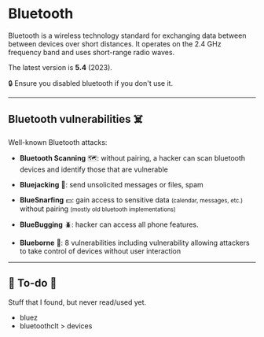# Bluetooth

<div class="row row-cols-lg-2"><div>

Bluetooth is a wireless technology standard for exchanging data between between devices over short distances. It operates on the 2.4 GHz frequency band and uses short-range radio waves.

The latest version is **5.4** (2023).

🔒 Ensure you disabled bluetooth if you don't use it.
</div><div>
</div></div>

<hr class="sep-both">

## Bluetooth vulnerabilities ☠️

<div class="row row-cols-lg-2"><div>

Well-known Bluetooth attacks:

* **Bluetooth Scanning** 🗺️: without pairing, a hacker can scan bluetooth devices and identify those that are vulnerable

* **Bluejacking** 📢: send unsolicited messages or files, spam

* **BlueSnarfing** 💵: gain access to sensitive data <small>(calendar, messages, etc.)</small> without pairing <small>(mostly old bluetooth implementations)</small>
</div><div>

* **BlueBugging** 🪲: hacker can access all phone features.

* **Blueborne** 🤖: 8 vulnerabilities including vulnerability allowing attackers to take control of devices without user interaction
</div></div>

<hr class="sep-both">

## 👻 To-do 👻

Stuff that I found, but never read/used yet.

<div class="row row-cols-lg-2"><div>

* bluez
* bluetoothclt > devices
</div><div>
</div></div>